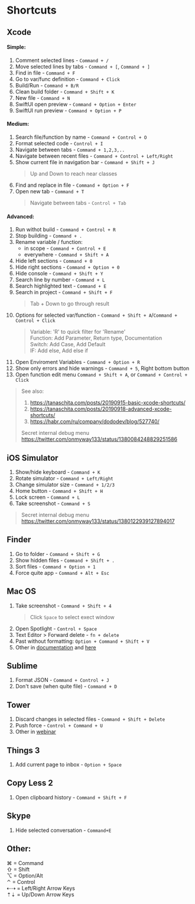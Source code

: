# Shortcuts

## Xcode

#### Simple:
1. Comment selected lines - `Command + /`
2. Move selected lines by tabs  -  `Command + [`, `Command + ]`
3. Find in file  -  `Command + F`
4. Go to var/func definition - `Command + Click`
5. Build/Run - `Command + B/R`
4. Clean build folder  -  `Command + Shift + K`
4. New file  -  `Command + N`
4. SwiftUI open preview - `Command + Option + Enter`
4. SwiftUI run preview - `Command + Option + P`

#### Medium:

1. Search file/function by name - `Command + Control + O`
2. Format selected code - `Control + I`
3. Navigate between tabs - `Command + 1,2,3,..`
3. Navigate between recent files - `Command + Control + Left/Right`
3. Show current file in navigation bar - `Command + Shift + J`  
    > Up and Down to reach near classes
3. Find and replace in file  -  `Command + Option + F`
4. Open new tab - `Command + T`
    > Navigate between tabs - `Control + Tab`



#### Advanced:
1. Run withot build - `Command + Control + R`
2. Stop building - `Command + .`
3. Rename variable / function:  
    - in scope - `Command + Control + E`  
    - everywhere - `Command + Shift + A` 
4. Hide left sections - `Command + 0`
4. Hide right sections - `Command + Option + 0`
4. Hide console - `Command + Shift + Y`
4. Search line by number - `Command + L`
4. Search highlighted text - `Command + E`
4. Search in project - `Command + Shift + F`  
    > Tab + Down to go through result
4. Options for selected var/function - `Command + Shift + A`/`Command + Control + Click`  
    > Variable: 'R' to quick filter for 'Rename'  
    > Function: Add Parameter, Return type, Documentation  
    > Switch: Add Case, Add Default  
    > IF: Add else, Add else if  
5. Open Enviroment Variables - `Command + Option + R`
6. Show only errors and hide warnings - `Command + 5`, Right bottom button
7. Open function edit menu `Command + Shift + A`, or  `Command + Control + Click`

> See also:
> 1. https://tanaschita.com/posts/20190915-basic-xcode-shortcuts/
> 2. https://tanaschita.com/posts/20190918-advanced-xcode-shortcuts/
> 3. https://habr.com/ru/company/dododev/blog/527740/
> 
>
> Secret internal debug menu  
> https://twitter.com/onmyway133/status/1380084248829251586


## iOS Simulator

1. Show/hide keyboard - `Command + K`
2. Rotate simulator  -  `Command + Left/Right`
2. Change simulator size - `Command + 1/2/3`
3. Home button - `Command + Shift + H`
3. Lock screen - `Command + L`
4. Take screenshot - `Command + S`

> Secret internal debug menu  
> https://twitter.com/onmyway133/status/1380122939127894017

## Finder

1. Go to folder - `Command + Shift + G`
2. Show hidden files - `Command + Shift + .`
2. Sort files - `Command + Option + 1`
3. Force quite app - `Command + Alt + Esc`

## Mac OS 

1. Take screenshot - `Command + Shift + 4`
   > Click `Space` to select exect window
2. Open Spotlight - `Control + Space`
2. Text Editor > Forward delete - `fn + delete`
2. Past without formatting: `Option + Command + Shift + V`
2. Other in [documentation](https://support.apple.com/en-us/HT201236) and [here](http://www.howard.edu/technology/docs/mac/Mac%20Keyboard%20Shortcuts.pdf)

## Sublime

1. Format JSON - `Command + Control + J`
2. Don't save (when quite file) - `Command + D`

## Tower

1. Discard changes in selected files - `Command + Shift + Delete`
2. Push force - `Control + Command + U`
3. Other in [webinar](https://zoom.us/recording/play/KfDiP0b8ii7rXFG5pG96vavSDypdl56xqHJeRetDw2ZUhhtRIaxB7KZo4PQh_N_d?startTime=1558457742000) 

## Things 3
1. Add current page to inbox - `Option + Space`

## Copy Less 2
1. Open clipboard history - `Command + Shift + F`

## Skype
1. Hide selected conversation - `Command+E`


## Other:
⌘ = Command  
⇧ = Shift  
⌥ = Option/Alt  
⌃ = Control  
⇠⇢ = Left/Right Arrow Keys  
⇡⇣ = Up/Down Arrow Keys  
